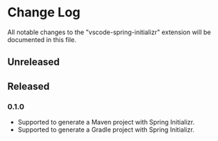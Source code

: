 # Change Log
All notable changes to the "vscode-spring-initializr" extension will be documented in this file.

## Unreleased

## Released

### 0.1.0
- Supported to generate a Maven project with Spring Initializr.
- Supported to generate a Gradle project with Spring Initializr.
